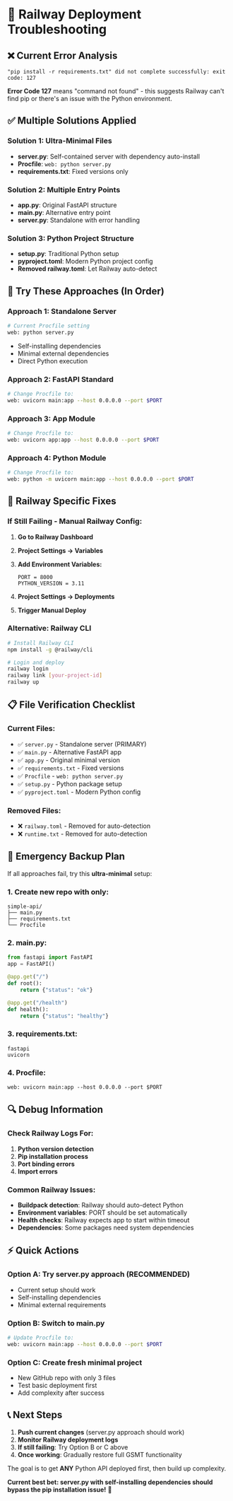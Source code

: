 # 🚨 Railway Deployment Troubleshooting

## ❌ Current Error Analysis
```
"pip install -r requirements.txt" did not complete successfully: exit code: 127
```

**Error Code 127** means "command not found" - this suggests Railway can't find pip or there's an issue with the Python environment.

## ✅ Multiple Solutions Applied

### **Solution 1: Ultra-Minimal Files**
- **server.py**: Self-contained server with dependency auto-install
- **Procfile**: `web: python server.py`
- **requirements.txt**: Fixed versions only

### **Solution 2: Multiple Entry Points**
- **app.py**: Original FastAPI structure
- **main.py**: Alternative entry point
- **server.py**: Standalone with error handling

### **Solution 3: Python Project Structure**
- **setup.py**: Traditional Python setup
- **pyproject.toml**: Modern Python project config
- **Removed railway.toml**: Let Railway auto-detect

## 🎯 Try These Approaches (In Order)

### **Approach 1: Standalone Server**
```bash
# Current Procfile setting
web: python server.py
```
- Self-installing dependencies
- Minimal external dependencies
- Direct Python execution

### **Approach 2: FastAPI Standard**
```bash
# Change Procfile to:
web: uvicorn main:app --host 0.0.0.0 --port $PORT
```

### **Approach 3: App Module**
```bash
# Change Procfile to:
web: uvicorn app:app --host 0.0.0.0 --port $PORT
```

### **Approach 4: Python Module**
```bash
# Change Procfile to:
web: python -m uvicorn main:app --host 0.0.0.0 --port $PORT
```

## 🔧 Railway Specific Fixes

### **If Still Failing - Manual Railway Config:**

1. **Go to Railway Dashboard**
2. **Project Settings → Variables**
3. **Add Environment Variables:**
   ```
   PORT = 8000
   PYTHON_VERSION = 3.11
   ```

4. **Project Settings → Deployments**
5. **Trigger Manual Deploy**

### **Alternative: Railway CLI**
```bash
# Install Railway CLI
npm install -g @railway/cli

# Login and deploy
railway login
railway link [your-project-id]
railway up
```

## 📋 File Verification Checklist

### **Current Files:**
- ✅ `server.py` - Standalone server (PRIMARY)
- ✅ `main.py` - Alternative FastAPI app  
- ✅ `app.py` - Original minimal version
- ✅ `requirements.txt` - Fixed versions
- ✅ `Procfile` - `web: python server.py`
- ✅ `setup.py` - Python package setup
- ✅ `pyproject.toml` - Modern Python config

### **Removed Files:**
- ❌ `railway.toml` - Removed for auto-detection
- ❌ `runtime.txt` - Removed for auto-detection

## 🚀 Emergency Backup Plan

If all approaches fail, try this **ultra-minimal** setup:

### **1. Create new repo with only:**
```
simple-api/
├── main.py
├── requirements.txt
└── Procfile
```

### **2. main.py:**
```python
from fastapi import FastAPI
app = FastAPI()

@app.get("/")
def root():
    return {"status": "ok"}

@app.get("/health") 
def health():
    return {"status": "healthy"}
```

### **3. requirements.txt:**
```
fastapi
uvicorn
```

### **4. Procfile:**
```
web: uvicorn main:app --host 0.0.0.0 --port $PORT
```

## 🔍 Debug Information

### **Check Railway Logs For:**
1. **Python version detection**
2. **Pip installation process** 
3. **Port binding errors**
4. **Import errors**

### **Common Railway Issues:**
- **Buildpack detection**: Railway should auto-detect Python
- **Environment variables**: PORT should be set automatically
- **Health checks**: Railway expects app to start within timeout
- **Dependencies**: Some packages need system dependencies

## ⚡ Quick Actions

### **Option A: Try server.py approach (RECOMMENDED)**
- Current setup should work
- Self-installing dependencies
- Minimal external requirements

### **Option B: Switch to main.py**
```bash
# Update Procfile to:
web: uvicorn main:app --host 0.0.0.0 --port $PORT
```

### **Option C: Create fresh minimal project**
- New GitHub repo with only 3 files
- Test basic deployment first
- Add complexity after success

## 📞 Next Steps

1. **Push current changes** (server.py approach should work)
2. **Monitor Railway deployment logs**
3. **If still failing**: Try Option B or C above
4. **Once working**: Gradually restore full GSMT functionality

The goal is to get **ANY** Python API deployed first, then build up complexity.

**Current best bet: server.py with self-installing dependencies should bypass the pip installation issue!** 🎯